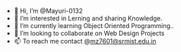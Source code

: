 - 👋 Hi, I’m @Mayuri-0132
- 👀 I’m interested in Lerning and sharing Knowledge.
- 🌱 I’m currently learning Object Oriented Programming..
- 💞️ I’m looking to collaborate on Web Design Projects
- 📫 To reach me contact @mz7601@srmist.edu.in

<!---
Mayuri-0132/Mayuri-0132 is a ✨ special ✨ repository because its `README.md` (this file) appears on your GitHub profile.
You can click the Preview link to take a look at your changes.
--->
